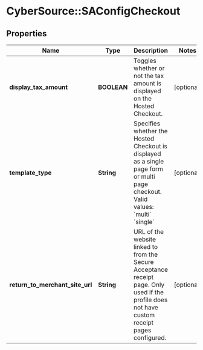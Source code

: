 # CyberSource::SAConfigCheckout

## Properties
Name | Type | Description | Notes
------------ | ------------- | ------------- | -------------
**display_tax_amount** | **BOOLEAN** | Toggles whether or not the tax amount is displayed on the Hosted Checkout. | [optional] 
**template_type** | **String** | Specifies whether the Hosted Checkout is displayed as a single page form or multi page checkout.   Valid values:  &#x60;multi&#x60;  &#x60;single&#x60;  | [optional] 
**return_to_merchant_site_url** | **String** | URL of the website linked to from the Secure Acceptance receipt page. Only used if the profile does not have custom receipt pages configured. | [optional] 


